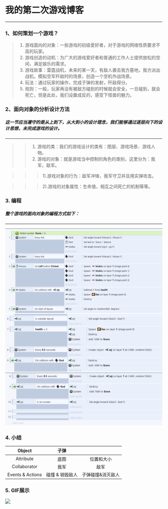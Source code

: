  我的第二次游戏博客
 =
---
### 1、如何策划一个游戏？

> 1. 游戏面向的对象：一些游戏的初级爱好者，对于游戏的网络性质要求不高的玩家。
> 2. 游戏创造的动机：为广大的游戏爱好者和普通的工作人士提供放松的空间，满足娱乐的需求。
> 3. 游戏故事：雷霆战机，未来的某一天，有敌人袭击我方基地，我方派出战机，模拟空军歼敌时的场景，创造一个空机作战场景。
> 4. 玩法：通过玩家的操作，完成子弹的发射，歼敌得分。
> 5. 规则：一般，玩家再没有被敌方碰到的时候就会安全，一旦碰到，就会死亡，但是此处，我们设置成反的，感受下怪兽的魅力。

### 2、面向对象的分析设计方法

##### 这一节应当遵守的是从上到下，从大到小的设计理念，我们能够通过逐层向下的设计思想，未完成游戏的设计。
---
>> 1. 游戏的类：我们的游戏设计的类有：图层、游戏场景、游戏人物。
>> 2. 游戏的对象：就是游戏当中控制的角色的类别，这里分为：我军，敌军。

>>> 1).游戏对象的行为：敌军冲锋，我军守卫并且用实弹攻击。

>>> 2).游戏的对象属性：生命值，相互之间死亡的机制等等。

### 3. 编程

##### 整个游戏的面向对象的编程方式如下：
---
![](images/%E5%85%89%E9%80%9FPDF%E6%88%AA%E5%9B%BE20181117122042.png)
![](images/%E5%85%89%E9%80%9FPDF%E6%88%AA%E5%9B%BE20181117122333.png)
![](images/%E5%85%89%E9%80%9FPDF%E6%88%AA%E5%9B%BE20181117122424.png)

### 4. 小结

|Object|子弹||
|:-:|:-:|:-:|
|Attribute|底图|位置和大小|
|Collaborator|我军|敌军|
|Events & Actions|碰撞 & 销毁敌人|子弹碰撞&消灭敌人|

### 5. GIF展示

![](https://github.com/yangzhanp/yangzhanp----homework/blob/gh-pages/images/shipin.gif)
